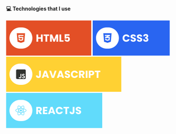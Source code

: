  #### 💻 Technologies that I use
![HTML5](./html.svg) ![CSS3](./css.svg)  ![JavaScript](./javascript.svg) ![React](./react.svg)
